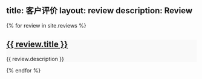 title: 客户评价
layout: review
description: Review
---

<div class="container pt-5 pb-5">
  <div class="row">
    <div class="col-12">
      {% for review in site.reviews %}
      <div class="review-item mb-4 p-3 border rounded shadow-sm">
        <h2 class="review-title">
          <a href="{{ review.url }}" class="text-decoration-none text-dark">{{ review.title }}</a>
        </h2>
        <p class="review-description">{{ review.description }}</p>
      </div>
      {% endfor %}
    </div>
  </div>
</div>

<style>
  .review-item {
    background-color: #f9f9f9;
    transition: transform 0.2s ease-in-out;
  }
  .review-item:hover {
    transform: scale(1.02);
  }
  .review-title a:hover {
    color: #007bff;
  }
</style>